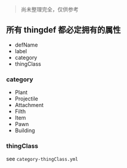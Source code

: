 > 尚未整理完全，仅供参考

## 所有 thingdef 都必定拥有的属性

- defName
- label
- category
- thingClass

### category

- Plant
- Projectile
- Attachment
- Filth
- Item
- Pawn
- Building
<!-- 
- Mote
- Ethereal
-->

### thingClass

see `category-thingClass.yml`